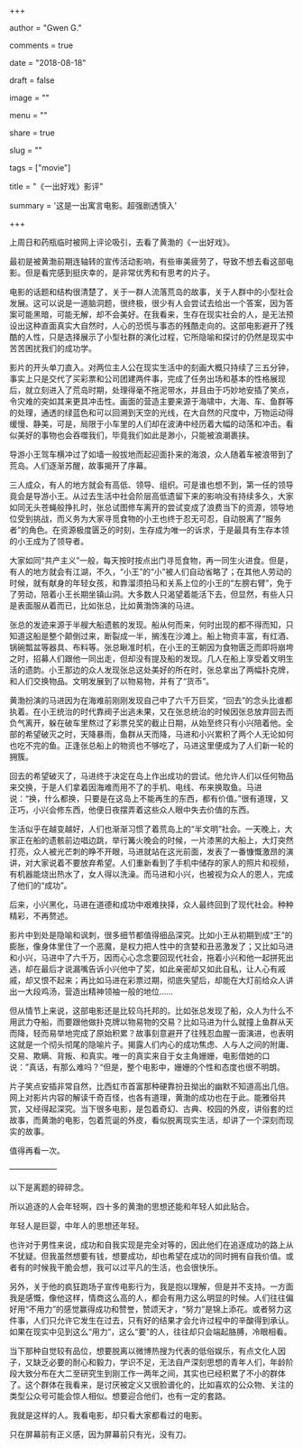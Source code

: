 
+++

author = "Gwen G."

comments = true

date = "2018-08-18"

draft = false

image = ""

menu = ""

share = true

slug = ""

tags = ["movie"]

title = "《一出好戏》影评"

summary = '这是一出寓言电影。超强剧透慎入'


+++


上周日和药瓶临时被网上评论吸引，去看了黄渤的《一出好戏》。

最初是被黄渤前期连轴转的宣传活动影响，有些审美疲劳了，导致不想去看这部电影。但是看完感到挺庆幸的，是非常优秀和有思考的片子。

电影的话题和结构很清楚了，关于一群人流落荒岛的故事，关于人群中的小型社会发展。这可以说是一道脑洞题，很终极，很少有人会尝试去给出一个答案，因为答案可能黑暗，可能无解，却不会美好。在我看来，生存在现实社会的人，是无法预设出这种直面真实大自然时，人心的恐慌与事态的残酷走向的。这部电影避开了残酷的人性，只是选择展示了小型社群的演化过程，它所隐喻和探讨的仍然是现实中苦苦困扰我们的成功学。

影片的开头单刀直入。对两位主人公在现实生活中的刻画大概只持续了三五分钟，事实上只是交代了买彩票和公司团建两件事，完成了任务出场和基本的性格展现后，就立刻进入了荒岛时期，处理得毫不拖泥带水，并且由于巧妙地安插了笑点，令灾难的突如其来更具冲击性。画面的营造主要来源于海啸中，大海、车、鱼群等的处理，通透的绿蓝色和可以回溯到天空的光线，在大自然的尺度中，万物运动得缓慢、静美，可是，局限于小车里的人们却在波涛中经历着大幅的动荡和冲击。看似美好的事物也会吞噬我们，毕竟我们如此是渺小，只能被浪潮裹挟。

导游小王驾车横冲过了如墙一般拔地而起迎面扑来的海浪，众人随着车被浪带到了荒岛。人们逐渐苏醒，故事揭开了序幕。

三人成众，有人的地方就会有高低、领导、组织。可是谁也想不到，第一任的领导竟会是导游小王。从过去生活中社会阶层高低遗留下来的影响没有持续多久，大家如同无头苍蝇般挣扎时，张总试图修车离开的尝试变成了浪费当下的资源，领导地位受到挑战，而义务为大家寻觅食物的小王也终于忍无可忍，自动脱离了“服务者”的角色。在资源极度匮乏的时刻，生存成为唯一的诉求，于是最具有生存本领的小王成为了领导者。

大家如同“共产主义”一般，每天按时按点出门寻觅食物，再一同生火进食。但是，有人的地方就会有江湖，不久，“小王”的“小”被人们自动省略了；在其他人劳动的时候，就有献身的年轻女孩，和靠溜须拍马和关系上位的小王的“左膀右臂”，免于了劳动，陪着小王长期坐镇山洞。大多数人只渴望着能活下去，但显然，有些人只是表面服从着而已，比如张总，比如黄渤饰演的马进。

张总的发迹来源于半艘大船遗骸的发现。船从何而来，何时出现的都不得而知，只知道这船是整个颠倒过来，断裂成一半，搁浅在沙滩上。船上物资丰富，有红酒、锅碗瓢盆等器具、布料等。张总瞅准时机，在小王的王朝因为食物匮乏而即将崩垮之时，招募人们跟他一同出走，但却没有提及船的发现。几人在船上享受着文明生活的遗韵。小王那边的众人发现张总这处美好的所在时，张总拿出了两幅扑克牌，和人们交换物品。文明发展到了以物易物，并有了“货币”。

黄渤扮演的马进因为在海难前刚刚发现自己中了六千万巨奖，“回去”的念头比谁都执着。在小王统治的时代靠阀子出逃未果，又在张总统治的时候因张总放弃回去而负气离开，躲在破车里熬过了彩票兑奖的截止日期，从始至终只有小兴陪着他。全部的希望破灭之时，天降暴雨，鱼群从天而降，马进和小兴累积了两个人无论如何也吃不完的鱼。正逢张总船上的物资也不够吃了，马进这里便成为了人们新一轮的拥簇。

回去的希望破灭了，马进终于决定在岛上作出成功的尝试。他允许人们以任何物品来交换，于是人们拿着因海难而用不了的手机、电线、布来换取鱼。马进说：“换，什么都换，只要是在这岛上不能再生的东西，都有价值。”很有道理，又正巧，小兴会修东西，他便日夜摆弄着这些众人眼中失去价值的东西。

生活似乎在越变越好，人们也渐渐习惯了着荒岛上的“半文明”社会。一天晚上，大家正在船的遗骸前边唱边跳，举行篝火晚会的时候，一片漆黑的大船上，大灯突然打亮，众人被光芒刺的睁不开眼，马进就站在这光前面，发表了一番慷慨激昂的演讲，对大家说着不要放弃希望。人们重新看到了手机中储存的家人的照片和视频，有机器能烧出热水了，女人得以洗澡。而马进和小兴，也被视为众人的恩人，完成了他们的“成功”。

后来，小兴黑化，马进在道德和成功中艰难抉择，众人最终回到了现代社会。种种精彩，不再赘述。

影片中到处是隐喻和讽刺，很多细节都值得细品深究。比如小王从初期到成“王”的膨胀，像身体里住了一个恶魔，是权力把人性中的贪婪和丑恶激发了；又比如马进和小兴，马进中了六千万，因而心心念念要回现代社会，拖着小兴和他一起拼死出逃，却在最后才说漏嘴告诉小兴他中了奖，如此亲密却又如此自私，让人心有戚戚，却又恨不起来；再比如马进在彩票过期，彻底失望后，却能在大灯前给众人讲出一大段鸡汤，营造出精神领袖一般的地位……

但从情节上来说，这部电影还是比较乌托邦的。比如张总发现了船，众人为什么不用武力夺船，而要跟他做扑克牌以物易物的交易？比如马进为什么就撞上鱼群从天而降，轻而易举地完成了原始积累？故事刻意避开了往残忍血腥一面演进，也表明这就是一个彻头彻尾的隐喻片子。揭露人们内心的成功焦虑、人与人之间的附庸、交易、欺瞒、背叛、和真实。唯一的真实来自于女主角姗姗，电影借她的口说：”真话，有那么难吗？“但是，整个电影中，姗姗的个性和态度也很不明朗。

片子笑点安插非常自然，比西虹市首富那种硬靠扮丑拗出的幽默不知道高出几倍。网上对影片内容的解读千奇百怪，也各有道理，黄渤的成功也在于此。能雅俗共赏，又经得起深究。当下很多电影，是包着奇幻、古典、校园的外皮，讲俗套的烂故事，而黄渤的电影，包着荒诞的外皮，看似脱离现实生活，却讲了一个深刻而现实的故事。

值得再看一次。





——————

以下是离题的碎碎念。

所以追逐的人会年轻啊，四十多的黄渤的思想还能和年轻人如此贴合。

年轻人是巨婴，中年人的思想还年轻。

也许对于男性来说，成功和自我实现是完全对等的，因此他们在追逐成功的路上从不犹疑。但我虽然想要有钱，想要成功，却也希望在成功的同时拥有自我价值。或者有的时候我干脆会想，我可以过平凡的生活，也会很快乐。



另外，关于他的疯狂跑场子宣传电影行为，我是抱以理解，但是并不支持。一方面我是感慨，像他这样，情商这么高的人，都会有用力这么明显的时候。人们往往偏好用“不用力”的感觉赢得成功和赞誉，赞颂天才，“努力”是锦上添花。或者努力这件事，人们只允许它发生在过去，只有好的结果才会允许过程中的辛酸得到承认。如果在现实中见到这么“用力”，这么“要”的人，往往却只会端起胳膊，冷眼相看。

当下那种自觉较有品位，想要脱离以微博热搜为代表的低俗娱乐，有点文化人因子，又缺乏必要的耐心和毅力，学识不足，无法自产深刻思想的青年人们，年龄阶段大致分布在大二至研究生到刚工作一两年之间，其实也已经积累了不小的群体了。这个群体在我看来，是讨厌被定义又很脸谱化的，比如喜欢的公众物、关注的类型公众号可能会惊人相似。想要迎合他们，也有一定的套路。

我就是这样的人。我看电影，却只看大家都看过的电影。

只在屏幕前有正义感，因为屏幕前只有光，没有刀。

